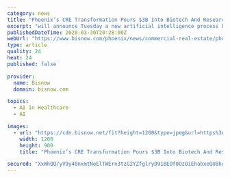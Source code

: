 ```yaml
---
category: news
title: "Phoenix’s CRE Transformation Pours $3B Into Biotech And Research"
excerpt: "will announce Tuesday a new artificial intelligence process being used to treat cancer. Caris Life Sciences' Molecular Intelligence Folfox, which uses AI in oncology treatments, has earned breakthrough therapy designation from the Food and Drug Administration. Caris currently has two projects underway: a 45K SF lab addition scheduled to ..."
publishedDateTime: 2020-03-30T20:28:00Z
webUrl: "https://www.bisnow.com/phoenix/news/commercial-real-estate/phoenix-commercial-real-estate-transformation-from-hotels-motels-and-tourism-to-over-3b-in-hospitals-medicine-and-technology-103633"
type: article
quality: 24
heat: 24
published: false

provider:
  name: Bisnow
  domain: bisnow.com

topics:
  - AI in Healthcare
  - AI

images:
  - url: "https://cdn.bisnow.net/fit?height=1200&type=jpeg&url=https%3A%2F%2Fs3.amazonaws.com%2Fcdn.bisnow.net%2Fcontent%2Fimages%2F2020%2F03%2F5e7e58b70648b-img_20200325_121445.jpeg&width=1200&sign=sADqmYf8dEyoNBJWeX4zWdUBIUE-DI2VTDD-SuomwLM"
    width: 1200
    height: 900
    title: "Phoenix’s CRE Transformation Pours $3B Into Biotech And Research"

secured: "XxWhQQ/yV9y40nxmtNoElTWErn3tzG2YZfglryD91BEOf0OzOiEhabxeQU8hqB94x+RhwCPPErsE8k78Bf2g1Y0kXk+tJN3yoPxPPIfO5S/CvdaIg2AsnhoYJpQe7q6LSpgjSYZ/CzbLbJBEE96p/AgfPOmbRiMxvd4B5NmzdopXKU4kpAxi/XIyflhsFz1rk9yYTdME4eOixsrKUl/mUyRBtO5JE3GF/PmszsSn3wGQyoMO/GE2LebnI3k6dtH2Zk7mxBucC2ByUoWS4pVhQBogi5GNrgfIoEm5ez+M75vg+pVof7yRWmPVlmP1cjVe;jNqM+o2ZwZ3JeDd0m9mHpQ=="
---
```


